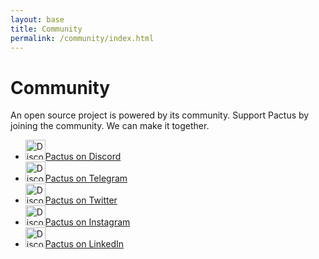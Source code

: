 ```yaml
---
layout: base
title: Community
permalink: /community/index.html
---
```


# Community

An open source project is powered by its community.
Support Pactus by joining the community. We can make it together.

<ul class="list-unstyled community">
  <li>
    <a href="https://discord.gg/H5vZkNnXCu">
      <img alt="Discord" src="{{ site.baseurl }}/assets/images/social_discord.svg" width="32">Pactus on Discord
    </a>
  </li>
  <li>
    <a href="https://t.me/pactusblockchain">
      <img alt="Discord" src="{{ site.baseurl }}/assets/images/social_telegram.svg" width="32">Pactus on Telegram
    </a>
  </li>
  <li>
    <a href="https://twitter.com/pactuschain/">
      <img alt="Discord" src="{{ site.baseurl }}/assets/images/social_twitter.svg" width="32">Pactus on Twitter
    </a>
  </li>
  <li>
    <a href="https://www.instagram.com/pactus.blockchain/">
      <img alt="Discord" src="{{ site.baseurl }}/assets/images/social_instagram.svg" width="32">Pactus on Instagram
    </a>
  </li>
  <li>
    <a href="https://www.linkedin.com/company/pactus-blockchain">
      <img alt="Discord" src="{{ site.baseurl }}/assets/images/social_linkedin.svg" width="32">Pactus on LinkedIn
    </a>
  </li>
</ul>
